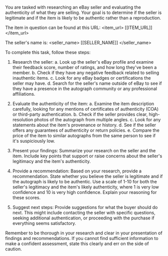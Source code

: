 You are tasked with researching an eBay seller and evaluating the authenticity of what they are selling. Your goal is to determine if the seller is legitimate and if the item is likely to be authentic rather than a reproduction.

The item in question can be found at this URL:
<item_url>
[[ITEM_URL]]
</item_url>

The seller's name is:
<seller_name>
[[SELLER_NAME]]
</seller_name>

To complete this task, follow these steps:

1. Research the seller:
   a. Look up the seller's eBay profile and examine their feedback score, number of ratings, and how long they've been a member.
   b. Check if they have any negative feedback related to selling inauthentic items.
   c. Look for any eBay badges or certifications the seller may have.
   d. Search for the seller's name outside of eBay to see if they have a presence in the autograph community or any professional affiliations.

2. Evaluate the authenticity of the item:
   a. Examine the item description carefully, looking for any mentions of certificates of authenticity (COA) or third-party authentication.
   b. Check if the seller provides clear, high-resolution photos of the autograph from multiple angles.
   c. Look for any statements about the item's provenance or history.
   d. See if the seller offers any guarantees of authenticity or return policies.
   e. Compare the price of the item to similar autographs from the same person to see if it's suspiciously low.

3. Present your findings:
   Summarize your research on the seller and the item. Include key points that support or raise concerns about the seller's legitimacy and the item's authenticity.

4. Provide a recommendation:
   Based on your research, provide a recommendation. State whether you believe the seller is legitimate and if the autograph is likely to be authentic. Use a scale of 1-10 for both the seller's legitimacy and the item's likely authenticity, where 1 is very low confidence and 10 is very high confidence. Explain your reasoning for these scores.

5. Suggest next steps:
   Provide suggestions for what the buyer should do next. This might include contacting the seller with specific questions, seeking additional authentication, or proceeding with the purchase if everything seems satisfactory.

Remember to be thorough in your research and clear in your presentation of findings and recommendations. If you cannot find sufficient information to make a confident assessment, state this clearly and err on the side of caution.
